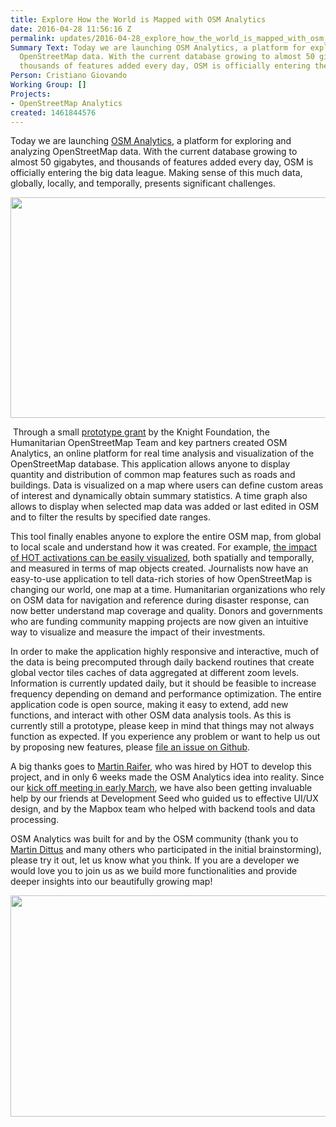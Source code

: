 ```yaml
---
title: Explore How the World is Mapped with OSM Analytics
date: 2016-04-28 11:56:16 Z
permalink: updates/2016-04-28_explore_how_the_world_is_mapped_with_osm_analytics
Summary Text: Today we are launching OSM Analytics, a platform for exploring and analyzing
  OpenStreetMap data. With the current database growing to almost 50 gigabytes, and
  thousands of features added every day, OSM is officially entering the big data league.
Person: Cristiano Giovando
Working Group: []
Projects:
- OpenStreetMap Analytics
created: 1461844576
---
```


<p>Today we are launching <a href="http://osm-analytics.org/" target="_blank">OSM Analytics</a>, a platform for exploring and analyzing OpenStreetMap data. With the current database growing to almost 50 gigabytes, and thousands of features added every day, OSM is officially entering the big data league. Making sense of this much data, globally, locally, and temporally, presents significant challenges.</p><p><img src="/sites/default/files/Screen%20Shot%202016-04-28%20at%2014.05.34.png" alt="" width="640" height="353"></p><p>&nbsp;Through a small <a href="http://www.knightfoundation.org/grants/201551652/" target="_blank">prototype grant</a> by the Knight Foundation, the Humanitarian OpenStreetMap Team and key partners created OSM Analytics, an online platform for real time analysis and visualization of the OpenStreetMap database. This application allows anyone to display quantity and distribution of common map features such as roads and buildings. Data is visualized on a map where users can define custom areas of interest and dynamically obtain summary statistics. A time graph also allows to display when selected map data was added or last edited in OSM and to filter the results by specified date ranges.</p><p>This tool finally enables anyone to explore the entire OSM map, from global to local scale and understand how it was created. For example, <a href="http://osm-analytics.org/#/show/polygon:lwmnM~zbKei%7D%40uslAo%60k%40syzBi%7Bd%40fcB%7CtG%7DqrAvbfAk%7BmAcu%60Ae~%40zifBkcb%40%60naBufgAryv%40%60rf%40vrvDctb%40tu_%40uwsAvd_B%7DeSn%60Vwsl%40jndByfs%40rmnC%7DwDnhwBx%7C%7DAjesEvtcLfpO%60%7DpLksyEduF%7DkLdpsAnyv%40nrXza%40%60dwA%7Bvs%40ey%5BidjA%60~d%40ad%60%40%7B%7DHia%60Ab~~Aa_q%40zoNyghA%7DgvAej%7C%40akfF_oe%40%7C%60Mom%7B%40gjvAu%7B~EiulA/highways/recency" target="_blank">the impact of HOT activations can be easily visualized</a>, both spatially and temporally, and measured in terms of map objects created. Journalists now have an easy-to-use application to tell data-rich stories of how OpenStreetMap is changing our world, one map at a time. Humanitarian organizations who rely on OSM data for navigation and reference during disaster response, can now better understand map coverage and quality. Donors and governments who are funding community mapping projects are now given an intuitive way to visualize and measure the impact of their investments.</p><p>In order to make the application highly responsive and interactive, much of the data is being precomputed through daily backend routines that create global vector tiles caches of data aggregated at different zoom levels. Information is currently updated daily, but it should be feasible to increase frequency depending on demand and performance optimization. The entire application code is open source, making it easy to extend, add new functions, and interact with other OSM data analysis tools. As this is currently still a prototype, please keep in mind that things may not always function as expected. If you experience any problem or want to help us out by proposing new features, please <a href="https://github.com/hotosm/osm-analytics/issues" target="_blank">file an issue on Github</a>.</p><p>A big thanks goes to <a href="https://github.com/tyrasd" target="_blank">Martin Raifer</a>, who was hired by HOT to develop this project, and in only 6 weeks made the OSM Analytics idea into reality. Since our <a href="https://hotosm.org/updates/2016-03-10_osm_data_analysis_tool_development_kicks_off" target="_blank">kick off meeting in early March</a>, we have also been getting invaluable help by our friends at Development Seed who guided us to effective UI/UX design, and by the Mapbox team who helped with backend tools and data processing.</p><p>OSM Analytics was built for and by the OSM community (thank you to <a href="http://www.openstreetmap.org/user/dekstop/diary/35620" target="_blank">Martin Dittus</a> and many others who participated in the initial brainstorming), please try it out, let us know what you think. If you are a developer we would love you to join us as we build more functionalities and provide deeper insights into our beautifully growing map!</p><p><img src="/sites/default/files/Screen%20Shot%202016-04-28%20at%2013.48.33.png" alt="" width="640" height="354"></p><p>&nbsp;</p><p>&nbsp;</p>
